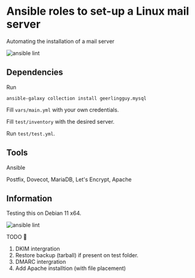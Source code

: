 # Ansible roles to set-up a Linux mail server
Automating the installation of a mail server

![ansible lint](https://github.com/github/docs/actions/workflows/main.yml/badge.svg)
## Dependencies
Run

`ansible-galaxy collection install geerlingguy.mysql`

Fill `vars/main.yml` with your own credentials.

Fill `test/inventory` with the desired server.

Run `test/test.yml`.

## Tools
Ansible

Postfix, Dovecot, MariaDB, Let's Encrypt, Apache


## Information
Testing this on Debian 11 x64.

![ansible lint](https://github.com/JimakosOSX/leviathan/actions/workflows/main.yml/badge.svg)

TODO 📝

1. DKIM intergration
2. Restore backup (tarball) if present on test folder.
3. DMARC intergration 
4. Add Apache installtion (with file placement)
